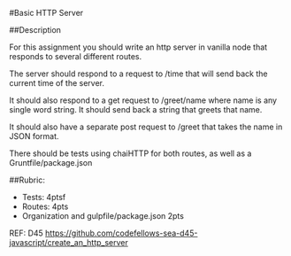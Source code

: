 #Basic HTTP Server

##Description

For this assignment you should write an http server in vanilla node that responds to several different routes.

The server should respond to a request to /time that will send back the current time of the server.

It should also respond to a get request to /greet/name where name is any single word string. It should send back a string that greets that name.

It should also have a separate post request to /greet that takes the name in JSON format.


There should be tests using chaiHTTP for both routes, as well as a Gruntfile/package.json

##Rubric:
  * Tests: 4ptsf
  * Routes: 4pts
  * Organization and gulpfile/package.json 2pts

REF: D45 https://github.com/codefellows-sea-d45-javascript/create_an_http_server
